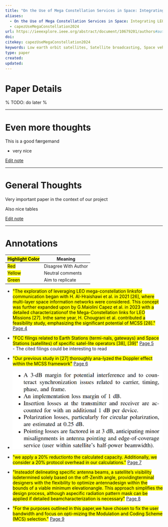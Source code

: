 ```yaml
---
title: "On the Use of Mega Constellation Services in Space: Integrating LEO Platforms into 6G Non-Terrestrial Networks"
aliases:
  - On the Use of Mega Constellation Services in Space: Integrating LEO Platforms into 6G Non-Terrestrial Networks
  - capezUseMegaConstellation2024
url: https://ieeexplore.ieee.org/abstract/document/10679201/authors#authors
doi: 
citekey: capezUseMegaConstellation2024
keywords: Low earth orbit satellites, Satellite broadcasting, Space vehicles, 6G, 6G mobile communication, Low-Earth Orbit Satellites, Mega Constellations, Non-Terrestrial Networks, Optical fiber communication, Orbits, Relays
type: paper
created:
updated:
---
```


# Paper Details
% TODO: do later %

---
# Even more thoughts

This is a good færgemand

- very nice

[Edit note](zotero://select/groups/5655478/items/PIKDH8Z4)

---
# General Thoughts

Very important paper in the context of our project

Also nice tables

[Edit note](zotero://select/groups/5655478/items/AUMSHCV9)

---

# Annotations

| <mark class="hltr-grey"> Highlight Color</mark> | Meaning              |
| ----------------------------------------------- | -------------------- |
| <mark class="hltr-red">Red</mark>               | Disagree With Author |
| <mark class="hltr-yellow">Yellow</mark>         | Neutral comments     |
| <mark class="hltr-green">Green</mark>           | Aim to replicate     |

- <mark class="hltr-yellow">"The exploration of leveraging LEO mega-constellation linksfor communication began with H. Al-Hraishawi et al. in 2021 [26], where multi-layer space information networks were considered. This concept was further expanded upon by G.Maiolini Capez et al. in 2023 with a detailed characterizationof the Mega-Constellation links for LEO Missions [27]. Inthe same year, H. Chougrani et al. contributed a feasibility study, emphasizing the significant potential of MCSS [28]."</mark> [Page 4](zotero://open-pdf/groups/5655478/items/IH34KBC6?page=4&annotation=HRQ332RF)<br>
  
- <mark class="hltr-yellow">"FCC filings related to Earth Stations (termi-nals, gateways) and Space Stations (satellites) of specific satel-lite operators [38], [39]"</mark> [Page 5](zotero://open-pdf/groups/5655478/items/IH34KBC6?page=5&annotation=AM49L6V4)<br>- The cited filings could be interesting to read
  
- <mark class="hltr-yellow">"Our previous study in [27] thoroughly ana-lyzed the Doppler effect within the MCSS framework"</mark> [Page 6](zotero://open-pdf/groups/5655478/items/IH34KBC6?page=6&annotation=MXZUNRGE)<br>
  
- ![](Attachments/zotero/capezUseMegaConstellation2024/capezUseMegaConstellation2024-7-x50-y604.png)<br>
  
- <mark class="hltr-yellow">"we apply a 20% reductionto the calculated capacity. Additionally, we consider a 20% protocol overhead in our calculations."</mark> [Page 7](zotero://open-pdf/groups/5655478/items/IH34KBC6?page=7&annotation=PYMQCIPB)<br>
  
- <mark class="hltr-yellow">"Insteadof delineating specific antenna beams, a satellite’s visibility isdetermined solely based on the off-Zenith angle, providingterminal designers with the flexibility to optimize antennadesign within the bounds of a viable minimum elevationangle. This approach simplifies the design process, although aspecific radiation pattern mask can be applied if detailed beamcharacterization is necessary"</mark> [Page 8](zotero://open-pdf/groups/5655478/items/IH34KBC6?page=8&annotation=ASNZ2A2Z)<br>
  
- <mark class="hltr-yellow">"For the purposes outlined in this paper,we have chosen to fix the user bandwidth and focus on opti-mizing the Modulation and Coding Scheme (MCS) selection."</mark> [Page 9](zotero://open-pdf/groups/5655478/items/IH34KBC6?page=9&annotation=XY7C98X5)<br>
  


